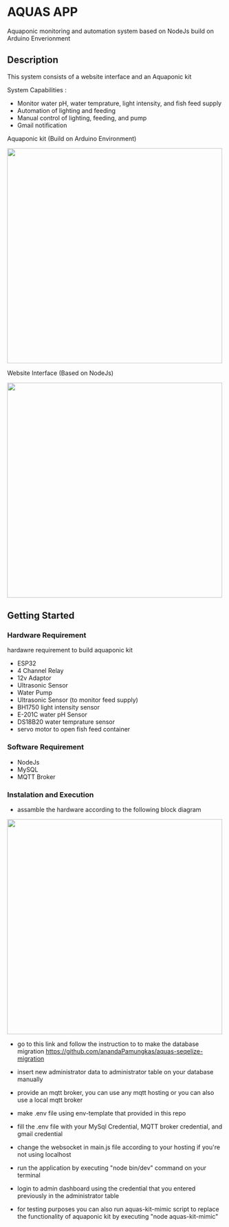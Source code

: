 # AQUAS APP

Aquaponic monitoring and automation system based on NodeJs build on Arduino Enverionment

## Description
This system consists of a website interface and an Aquaponic kit

System Capabilities :

* Monitor water pH, water temprature, light intensity, and fish feed supply
* Automation of lighting and feeding
* Manual control of lighting, feeding, and pump
* Gmail notification

Aquaponic kit (Build on Arduino Environment)

<img src="https://user-images.githubusercontent.com/64517019/110229535-3692e680-7f45-11eb-8b96-afc3e3bf22a9.jpg" width="500">

Website Interface (Based on NodeJs)

<img src="https://user-images.githubusercontent.com/64517019/110229526-12cfa080-7f45-11eb-9f5c-acb96504886a.png" width="500">

## Getting Started

### Hardware Requirement

hardawre requirement to build aquaponic kit

* ESP32
* 4 Channel Relay
* 12v Adaptor
* Ultrasonic Sensor
* Water Pump
* Ultrasonic Sensor (to monitor feed supply)
* BH1750 light intensity sensor
* E-201C water pH Sensor
* DS18B20 water temprature sensor
* servo motor to open fish feed container

### Software Requirement

* NodeJs
* MySQL
* MQTT Broker

### Instalation and Execution

* assamble the hardware according to the following block diagram 

<img src="https://user-images.githubusercontent.com/64517019/110229532-25e27080-7f45-11eb-8535-32c5d4c4fa65.png" width="500">

* go to this link and follow the instruction to to make the database migration https://github.com/anandaPamungkas/aquas-seqelize-migration

* insert new administrator data to administrator table on your database manually

* provide an mqtt broker, you can use any mqtt hosting or you can also use a local mqtt broker

* make .env file using env-template that provided in this repo

* fill the .env file with your MySql Credential, MQTT broker credential, and gmail credential 

* change the websocket in main.js file according to your hosting if you're not using localhost

* run the application by executing "node bin/dev" command on your terminal

* login to admin dashboard using the credential that you entered previously in the administrator table

* for testing purposes you can also run aquas-kit-mimic script to replace the functionality of aquaponic kit by executing "node aquas-kit-mimic" 
